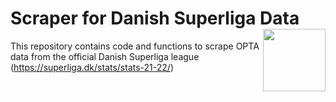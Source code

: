 # Scraper for Danish Superliga Data <img align="right" width="100" height="100" src="https://digitalt.tv/wp-content/uploads/2019/06/superliga_logo.jpg">

This repository contains code and functions to scrape OPTA data from the official Danish Superliga league (https://superliga.dk/stats/stats-21-22/)
